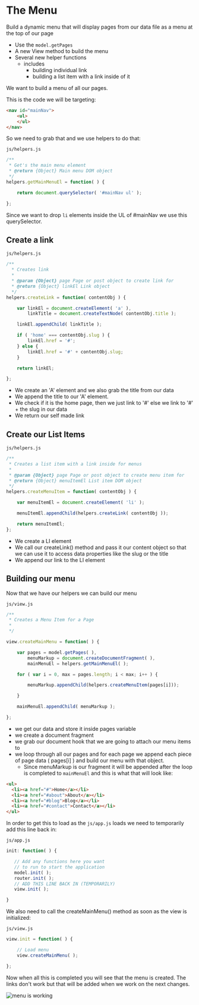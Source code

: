 # The Menu
Build a dynamic menu that will display pages from our data file as a menu at the top of our page

* Use the `model.getPages`
* A new View method to build the menu
* Several new helper functions
    - includes
        + building individual link
        + building a list item with a link inside of it

We want to build a menu of all our pages.

This is the code we will be targeting:

```html
<nav id="mainNav">
    <ul>
    </ul>
</nav>
```

So we need to grab that and we use helpers to do that:

`js/helpers.js`

```js
/**
 * Get's the main menu element
 * @return {Object} Main menu DOM object
 */
helpers.getMainMenuEl = function( ) {

    return document.querySelector( '#mainNav ul' );

};
```

Since we want to drop `li` elements inside the UL of #mainNav we use this querySelector.

## Create a link

`js/helpers.js`

```js
/**
  * Creates link
  *
  * @param {Object} page Page or post object to create link for
  * @return {Object} linkEl Link object
  */
helpers.createLink = function( contentObj ) {

    var linkEl = document.createElement( 'a' ),
        linkTitle = document.createTextNode( contentObj.title );

    linkEl.appendChild( linkTitle );

    if ( 'home' === contentObj.slug ) {
        linkEl.href = '#';
    } else {
        linkEl.href = '#' + contentObj.slug;
    }

    return linkEl;

};
```

* We create an 'A' element and we also grab the title from our data
* We append the title to our 'A' element.
* We check if it is the home page, then we just link to '#' else we link to '#' + the slug in our data
* We return our self made link

## Create our List Items

`js/helpers.js`

```js
/**
 * Creates a list item with a link inside for menus
 *
 * @param {Object} page Page or post object to create menu item for
 * @return {Object} menuItemEl List item DOM object
 */
helpers.createMenuItem = function( contentObj ) {

    var menuItemEl = document.createElement( 'li' );

    menuItemEl.appendChild(helpers.createLink( contentObj ));

    return menuItemEl;
};
```

* We create a LI element
* We call our createLink() method and pass it our content object so that we can use it to access data properties like the slug or the title
* We append our link to the LI element

## Building our menu
Now that we have our helpers we can build our menu

`js/view.js`

```js
/**
 * Creates a Menu Item for a Page
 *
 */

view.createMainMenu = function( ) {

    var pages = model.getPages( ),
        menuMarkup = document.createDocumentFragment( ),
        mainMenuEl = helpers.getMainMenuEl( );

    for ( var i = 0, max = pages.length; i < max; i++ ) {

        menuMarkup.appendChild(helpers.createMenuItem(pages[i]));

    }

    mainMenuEl.appendChild( menuMarkup );

};
```

* we get our data and store it inside pages variable
* we create a document fragment
* we grab our document hook that we are going to attach our menu items to
* we loop through all our pages and for each page we append each piece of page data ( pages[i] ) and build our menu with that object.
    - Since menuMarkup is our fragment it will be appended after the loop is completed to `mainMenuEl` and this is what that will look like:

```html
<ul>
  <li><a href="#">Home</a></li>
  <li><a href="#about">About</a></li>
  <li><a href="#blog">Blog</a></li>
  <li><a href="#contact">Contact</a></li>
</ul>
```

In order to get this to load as the `js/app.js` loads we need to temporarily add this line back in:

`js/app.js`

```js
init: function( ) {

   // Add any functions here you want
   // to run to start the application
   model.init( );
   router.init( );
   // ADD THIS LINE BACK IN (TEMPORARILY)
   view.init( );

}
```

We also need to call the createMainMenu() method as soon as the view is initialized:

`js/view.js`

```js
view.init = function( ) {

    // Load menu
    view.createMainMenu( );

};
```

Now when all this is completed you will see that the menu is created. The links don't work but that will be added when we work on the next changes.

![menu is working](https://i.imgur.com/HCh8ya1.png)

